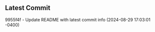 
## Latest Commit
9955f4f - Update README with latest commit info (2024-08-29 17:03:01 -0400) <Yunxi-Zhou>
